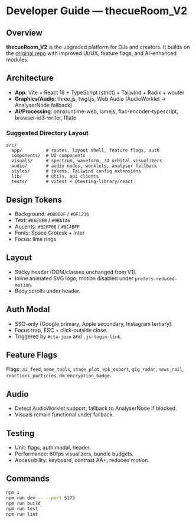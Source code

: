 # Developer Guide — thecueRoom_V2

## Overview
**thecueRoom_V2** is the upgraded platform for DJs and creators. It builds on the [original repo](https://github.com/dejayillegal/thecueroom) with improved UI/UX, feature flags, and AI-enhanced modules.

## Architecture
- **App**: Vite + React 18 + TypeScript (strict) + Tailwind + Radix + wouter
- **Graphics/Audio**: three.js, twgl.js, Web Audio (AudioWorklet → AnalyserNode fallback)
- **AI/Processing**: onnxruntime-web, lamejs, flac-encoder-typescript, browser-id3-writer, fflate

### Suggested Directory Layout
```
src/
  app/         # routes, layout shell, feature flags, auth
  components/  # UI components
  visuals/     # spectrum, waveform, 3D orbital visualizers
  audio/       # audio nodes, worklets, analyser fallback
  styles/      # tokens, Tailwind config extensions
  lib/         # utils, api clients
  tests/       # vitest + @testing-library/react
```

## Design Tokens
- Background: `#0B0D0F` / `#0F1216`
- Text: `#E6E8EB` / `#9BA1A6`
- Accents: `#B2FF00` / `#8C4BFF`
- Fonts: Space Grotesk + Inter
- Focus: lime rings

## Layout
- Sticky header (DOM/classes unchanged from V1).
- Inline animated SVG logo; motion disabled under `prefers-reduced-motion`.
- Body scrolls under header.

## Auth Modal
- SSO-only (Google primary, Apple secondary, Instagram tertiary).
- Focus trap, ESC + click-outside close.
- Triggered by `#cta-join` and `.js-login-link`.

## Feature Flags
Flags: `ai_feed`, `meme_tools`, `stage_plot`, `epk_export`, `gig_radar`, `news_rail`, `reactions_particles`, `dm_encryption_badge`.

## Audio
- Detect AudioWorklet support; fallback to AnalyserNode if blocked.
- Visuals remain functional under fallback.

## Testing
- Unit: flags, auth modal, header.
- Performance: 60fps visualizers, bundle budgets.
- Accessibility: keyboard, contrast AA+, reduced motion.

## Commands
```bash
npm i
npm run dev -- --port 5173
npm run build
npm run test
npm run lint
```
